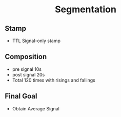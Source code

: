 # <center> Segmentation </center>

## Stamp ##
- TTL Signal-only stamp

## Composition ##
- pre signal 10s
- post signal 20s
- Total 120 times with risings and fallings

## Final Goal ##
- Obtain Average Signal

